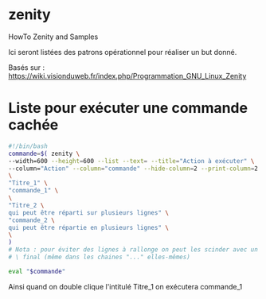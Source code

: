 # zenity
HowTo Zenity and Samples

Ici seront listées des patrons opérationnel pour réaliser un but donné.

Basés sur : https://wiki.visionduweb.fr/index.php/Programmation_GNU_Linux_Zenity

# Liste pour exécuter une commande cachée
```sh
#!/bin/bash
commande=$( zenity \
--width=600 --height=600 --list --text= --title="Action à exécuter" \
--column="Action" --column="commande" --hide-column=2 --print-column=2 \
\
"Titre_1" \
"commande_1" \
\
"Titre_2 \
qui peut être réparti sur plusieurs lignes" \
"commande_2 \
qui peut être répartie en plusieurs lignes" \
\
)
# Nota : pour éviter des lignes à rallonge on peut les scinder avec un
# \ final (même dans les chaines "..." elles-mêmes)

eval "$commande"
```
Ainsi quand on double clique l'intitulé Titre_1 on exécutera commande_1
